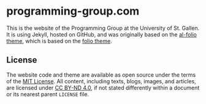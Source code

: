 # programming-group.com

This is the website of the Programming Group at the University of St. Gallen. It is using Jekyll, hosted on GitHub, and was originally based on the [al-folio theme](https://github.com/alshedivat/al-folio), which is based on the [folio theme](https://github.com/bogoli/-folio).

## License

The website code and theme are available as open source under the terms of the [MIT License](https://opensource.org/licenses/MIT). All content, including texts, blogs, images, and articles, are licensed under [CC BY-ND 4.0](https://creativecommons.org/licenses/by-nd/4.0/), if not stated differently within a document or its nearest parent `LICENSE` file.